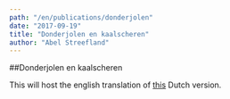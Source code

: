 ```yaml
---
path: "/en/publications/donderjolen"
date: "2017-09-19"
title: "Donderjolen en kaalscheren"
author: "Abel Streefland"
---
```


##Donderjolen en kaalscheren

This will host the english translation of [this](/nl/publications/donderjolen/) Dutch version.